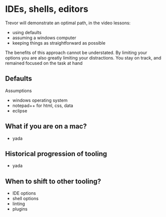 # IDEs, shells, editors

Trevor will demonstrate an optimal path, in the video lessons:

- using defaults
- assuming a windows computer
- keeping things as straightforward as possible

The benefits of this approach cannot be understated. By limiting your options you are also greatly limiting your distractions. You stay on track, and remained focused on the task at hand

## Defaults

Assumptions
- windows operating system
- notepad++ for html, css, data
- eclipse

## What if you are on a mac?

- yada

## Historical progression of tooling

- yada

## When to shift to other tooling?

- IDE options
- shell options
- linting
- plugins
